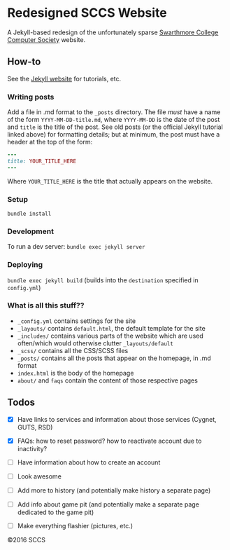 # Redesigned SCCS Website

A Jekyll-based redesign of the unfortunately sparse 
[Swarthmore College Computer Society](https://www.sccs.swarthmore.edu/) website.

## How-to
See the [Jekyll website](https://jekyllrb.com/docs/home/) for tutorials, etc.

### Writing posts
Add a file in .md format to the `_posts` directory. The file *must* have a name
of the form `YYYY-MM-DD-title.md`, where `YYYY-MM-DD` is the date of the post
and `title` is the title of the post. See old posts (or the official Jekyll
tutorial linked above) for formatting details; but at minimum, the post must
have a header at the top of the form:
```ruby
---
title: YOUR_TITLE_HERE 
---
```
Where `YOUR_TITLE_HERE` is the title that actually appears on the website.

### Setup
`bundle install`

### Development
To run a dev server: `bundle exec jekyll server`

### Deploying
`bundle exec jekyll build` (builds into the `destination` specified in
`config.yml`)

### What is all this stuff??
- `_config.yml` contains settings for the site
- `_layouts/` contains `default.html`, the default template for the site
- `_includes/` contains various parts of the website which are used often/which
would otherwise clutter `_layouts/default`
- `_scss/` contains all the CSS/SCSS files
- `_posts/` contains all the posts that appear on the homepage, in .md format
- `index.html` is the body of the homepage
- `about/` and `faqs` contain the content of those respective pages


## Todos
- [x] Have links to services and information about those services (Cygnet, GUTS,
  RSD)
- [x] FAQs: how to reset password? how to reactivate account due to inactivity?
- [ ] Have information about how to create an account
- [ ] Look awesome
- [ ] Add more to history (and potentially make history a separate page)
- [ ] Add info about game pit (and potentially make a separate page dedicated to
  the game pit)
- [ ] Make everything flashier (pictures, etc.)


&copy;2016 SCCS



